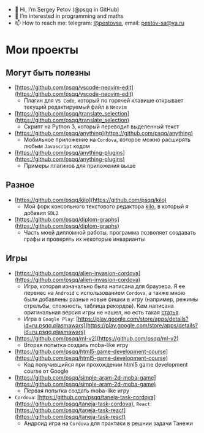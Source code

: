 - 👋 Hi, I’m Sergey Petov (@psqq in GitHub)
- 👀 I’m interested in programming and maths
- 📫 How to reach me: telegram: [@pestovsa](https://t.me/pestovsa), email: [pestov-sa@ya.ru](mailto:pestov-sa@ya.ru)

# Мои проекты

## Могут быть полезны

* [https://github.com/psqq/vscode-neovim-edit](https://github.com/psqq/vscode-neovim-edit)
  * Плагин для `VS Code`, который по горячей клавише открывает текущий редактируемый файл в `Neovim`
* [https://github.com/psqq/translate_selection](https://github.com/psqq/translate_selection)
  * Скрипт на Python 3, который переводит выделенный текст
* [https://github.com/psqq/anything](https://github.com/psqq/anything)
  * Мобильное приложение на `Cordova`, которое можно расширять любым `Javascript` кодом
* [https://github.com/psqq/anything-plugins](https://github.com/psqq/anything-plugins)
  * Примеры плагинов для приложения выше

## Разное

* [https://github.com/psqq/kilo](https://github.com/psqq/kilo)
  * Мой форк консольного текстового редактора [kilo](https://github.com/antirez/kilo), в который я добавил `SDL2`
* [https://github.com/psqq/diplom-graphs](https://github.com/psqq/diplom-graphs)
  * Часть моей дипломной работы, программа позволяет создавать графы и проверять их некоторые инварианты

## Игры

* [https://github.com/psqq/alien-invasion-cordova](https://github.com/psqq/alien-invasion-cordova)
  * Игра, которая изначально была написана для браузера. Я ее перенес на `Android` с использованием `Cordova`, а также мною были добавлены разные новые фишки в игру (например, режимы стрельбы, сложность, таблица рекордов). Кем написана оригинальная версия игры не нашел, но есть такая [статья](https://github.com/psqq/alien-invasion-cordova).
  * Игра в `Google Play`: [https://play.google.com/store/apps/details?id=ru.psqq.plasmawars](https://play.google.com/store/apps/details?id=ru.psqq.plasmawars)
* [https://github.com/psqq/ml-v2](https://github.com/psqq/ml-v2)
  * Вторая попытка создать moba-like игру
* [https://github.com/psqq/html5-game-development-course](https://github.com/psqq/html5-game-development-course)
  * Код получившийся при прохождении html5 game development course от Google
* [https://github.com/psqq/simple-aram-2d-moba-game](https://github.com/psqq/simple-aram-2d-moba-game)
  * Первая попытка создать moba-like игру
* `Cordova`: [https://github.com/psqq/taneja-task-cordova](https://github.com/psqq/taneja-task-cordova), `React`: [https://github.com/psqq/taneja-task-react](https://github.com/psqq/taneja-task-react)
  * Андроид игра на `Cordova` для практики в решнии задачи Танежи
